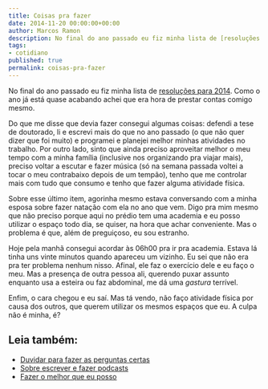 ```yaml
---
title: Coisas pra fazer
date: 2014-11-20 00:00:00+00:00
author: Marcos Ramon
description: No final do ano passado eu fiz minha lista de [resoluções para 2014](http://www.arcano5.com.br/resolucoes-para-2014/).
tags:
- cotidiano
published: true
permalink: coisas-pra-fazer
---
```

No final do ano passado eu fiz minha lista de [resoluções para 2014](http://www.arcano5.com.br/resolucoes-para-2014/). Como o ano já está quase acabando achei que era hora de prestar contas comigo mesmo.

Do que me disse que devia fazer consegui algumas coisas: defendi a tese de doutorado, li e escrevi mais do que no ano passado (o que não quer dizer que foi muito) e programei e planejei melhor minhas atividades no trabalho. Por outro lado, sinto que ainda preciso aproveitar melhor o meu tempo com a minha família (inclusive nos organizando pra viajar mais), preciso voltar a escutar e fazer música (só na semana passada voltei a tocar o meu contrabaixo depois de um tempão), tenho que me controlar mais com tudo que consumo e tenho que fazer alguma atividade física.

Sobre esse último item, agorinha mesmo estava conversando com a minha esposa sobre fazer natação com ela no ano que vem. Digo pra mim mesmo que não preciso porque aqui no prédio tem uma academia e eu posso utilizar o espaço todo dia, se quiser, na hora que achar conveniente. Mas o problema é que, além de preguiçoso, eu sou estranho.

Hoje pela manhã consegui acordar às 06h00 pra ir pra academia. Estava lá tinha uns vinte minutos quando apareceu um vizinho. Eu sei que não era pra ter problema nenhum nisso. Afinal, ele faz o exercício dele e eu faço o meu. Mas a presença de outra pessoa ali, querendo puxar assunto enquanto usa a esteira ou faz abdominal, me dá uma *gastura* terrível.

Enfim, o cara chegou e eu saí. Mas tá vendo, não faço atividade física por causa dos outros, que querem utilizar os mesmos espaços que eu. A culpa não é minha, é?<div class="leia-tambem" markdown="1">
## Leia também:

- <a href="/duvidar-para-fazer-as-perguntas-certas">Duvidar para fazer as perguntas certas</a>
- <a href="/sobre-escrever-e-fazer-podcasts">Sobre escrever e fazer podcasts</a>
- <a href="/fazer-o-melhor-que-eu-posso">Fazer o melhor que eu posso</a>
</div>